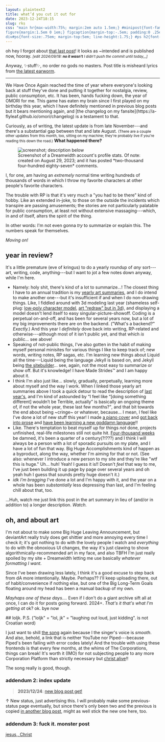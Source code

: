 ```yaml
---
layout: plaintext2
title: what’d you cut it out for
date: 2023-12-24T18:15
slug: rks
css: "main hr{max-width:75%; margin:2em auto 1.5em;} #minipost{font-family:cambria,georgia,serif; line-height:1.5; font-size:.9em;} #minipost a,#ps a{text-decoration-thickness:.15em;} @media (prefers-color-scheme:dark){#minipost a,#ps a{text-decoration-thickness:.1em; text-decoration-color:#808080;}}
figure{margin:1.5em 0 1em;} figcaption{margin-top:-.5em; padding:0 .25em; font-family:'segoe ui',sans-serif;} q{font-family:verdana,sans-serif; font-size:.8em; font-style:italic;}
div#ps{font-size:.75em; margin-top:5em; line-height:1.75;} #ps h2{font-size:1.25em; margin-bottom:.25em;} #ps h3{font-size:1.15em; margin-top:1.5em;} #ps blockquote p{font-size:1em;}"
---
```

oh hey I forgot about [that last post]({{site.url}}/blog/quickone)! it looks as ~intended and is published now, hooray. <small><i>[edit 2024/09/18: <em style="font-weight:bold;">no it wasn't</em> I didn't push the commit until today,,,]</i></small>

Anyway, ✨stuff✨, no order no gods no masters. Post title is misheard lyrics from [the latest earworm](https://www.azlyrics.com/lyrics/rainbowkittensurprise/devillikeme.html).
<!--more-->

----

<div id="minipost" markdown="1">
We Have Once Again reached the time of year where everyone's looking back at stuff they've done and putting it together for nostalgia, review, public consumption, etc. It has been, hands fucking down, the year of <i style="text-transform:uppercase;font-style:normal;">Omori</i> for me. This game has eaten my brain since I first played on my birthday this year, which I have definitely mentioned in previous blog posts but it bears mentioning again, and [the changelog on my fansite](https://a-flyleaf.github.io/omori/changelog) is a testament to that.

Curiously, as of writing, the latest update is from late November---and there's a substantial gap between that and late August. <small>(There are a couple other updates from this month, too, sitting on my machine; they're probably live if you're reading this down the road.)</small> <b>What happened there?</b>

<figure><img src="{{site.url}}/assets/blog/girlhelp.png" alt="screenshot; description below">
<figcaption markdown="1">
Screenshot of a Dreamwidth account's profile stats. Of note: created on August 29, 2023; and it has posted *two-thousand four-hundred eighty-seven* comments.
</figcaption></figure>

I, for one, am having an *extremely* normal time writing hundreds of thousands of words in which I throw my favorite characters at other people's favorite characters.

The trouble with RP is that it's very much a "you had to be there" kind of hobby. Like an extended in-joke, to those on the outside the incidents which transpire are passing amusements; the stories are not particularly palatable for public consumption, at least not without extensive massaging---which, in and of itself, alters the spirit of the thing.

In other words: I'm not even gonna *try* to summarize or explain this. The numbers speak for themselves.

<i>Moving on!</i>

## year in review?
It's a little premature (eve of kringus) to do a yearly roundup of *any* sort---art, writing, code, anything---but I want to jot a few notes down anyway, while I'm here.

- Namely: holy shit, there's kind of a lot to summarize...! The closest thing I have to an annual tradition is my [yearly art summaries](https://www.deviantart.com/a-flyleaf/gallery?q=%23summary), and I do intend to make another one---but it's insufficient if and when I do non-drawing things. Like, I fiddled around with 3d modeling last year (shameless self-plug: [low-poly character model](https://a-flyleaf.github.io/ygbtdm/gallery/spin), [art "redraw" but in 3d](https://a-flyleaf.github.io/shriblets/2022-09-1920-3d/)), and displaying a model doesn't lend itself to easy singular-picture-showoff. Coding is a perpetual on-and-off, and has been for several years now, but a lot of my big improvements there are on the backend. ("What's a backend?" *Exactly.*) And this year I *definitely* dove back into writing, RP-related and otherwise---although most of it isn't public yet, and that which *is* public... see above!
- Speaking of not-public things, I've also gotten in the habit of making myself personal minisites for various things I like to keep track of; new words, writing notes, RP sagas, etc. I'm learning new things about Liquid all the time---Liquid being the language Jekyll is based on, and Jekyll being [the sitebuilder]({{site.url}}/colophon)... see, again, not the most easy to summarize or show off. But it's knowledge! I have Made Strides™ and I am happy about it.
- I think I'm also just like... slowly, gradually, perpetually, learning more about myself and the way I work. When I linked those yearly art summaries above I took a quick detour to read the description of [last year's](https://www.deviantart.com/a-flyleaf/art/2022-Summary-of-Art-943422632), and I'm kind of astounded by <q>I feel like “[doing something different] wouldn’t be Terrible, actually” is basically an ongoing theme of, if not the whole year, these last few months?</q>, and that bit towards the end about being ~cringe~ or whatever, because... I mean, I feel like I've done a lot of new stuff this year! I made [a piano cover](https://a-flyleaf.github.io/omori/piano) and [got back into prose](https://a-flyleaf.github.io/omori/writing/) and [have been learning a new goddamn language](https://a-flyleaf.github.io/omori/hrvatski/kuci)!!
- Like. There's temptation to beat myself up for things *not* done, projects unfinished, real-life milestones still not quite hit. [Four-thousand weeks](https://www.theguardian.com/books/2021/sep/01/four-thousand-weeks-by-oliver-burkeman-review-a-brief-treatise-on-time) be damned, it's been a quarter of a century(?!???) and I think I will always be a person with a lot of sporadic pursuits on my plate, and I have a lot of fun that way. Big Huge Accomplishments kind of happen as a byproduct, along the way, whether I'm aiming for that or not. (See also: whenever I introduce a new person to my site and they're like "wtf this is huge." Uh... huh! Yeah! I guess it is!! Doesn't *feel* that way to me, I've just been building it up page by page over several years and oh yeah huh I guess that sounds pretty huge doesn't it.)
- *idk I'm bragging* I've done a lot and I'm happy with it, and the year on a whole has been *substantially* less depressing than last, and I'm feeling chill about that, too.

...Huh, watch me just link this post in the art summary in lieu of (and/or in addition to) a longer description. *Watch.*

## oh, and about art
I'm not about to make some Big Huge Leaving Announcement, but deviantArt really truly does get shittier and more annoying every time I check it; it's got nothing to do with the lovely people I watch and *everything* to do with the obnoxious UI changes, the way it's just clawing to shove algorithmically-recommended art in my face, and also TBFH I'm just really spoiled by my site + Dreamwidth letting me use basically *whatever formatting I want*.

Since I've been drawing less lately, I think it's a good excuse to step back from dA more intentionally. Maybe. Perhaps?? I'll keep uploading there, out of habit/convenience if nothing else, but one of the Big Long-Term Goals floating around my head has been a manual backup of my own.

*Mayhaps one of these days....* Even if I don't do a giant archive sift all at once, I can do it for posts going forward. 2024+. *That's it that's what I'm getting at* ok? ok. bye now
</div>

<div id="ps" markdown="1">
## loljk. P.S.
("loljk" = "lol, jk" = "laughing out loud, just kidding". is not Croatian word)

I just want to shill [the song](https://yewtu.be/watch?v=rB3GPb-ylVI) again because I the singer's voice is *smooth*. And also, behold, a link that is neither YouTube nor Piped---because Piped's been failing with error codes lately! And the trouble with using these frontends is that every few months, at the whims of The Corporations, things can break! It's worth it (IMO) for not subjecting people to any more Corporation Platform than strictly necessary but [christ alive](https://annabelle--cane.tumblr.com/post/689926284622594048/its-rotten-work-especially-to-me-especially-if)!!

The song really is good, though.

### addendum 2: index update
> <b>2023/12/24</b>: [new blog post get!]()

↑ New status, just advertising this. I will probably make some previous-status page eventually, but since there's only been two and the previous is copied [in another blog post](bottleneck#but-today), might as well stick the new one here, too.

### addendum 3: fuck it. monster post
[jesus,, Christ](2023-monsterpost)
</div>
